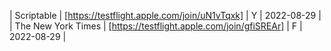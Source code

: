 | Scriptable | [https://testflight.apple.com/join/uN1vTqxk] | Y | 2022-08-29 |
| The New York Times | [https://testflight.apple.com/join/gfiSREAr] | F | 2022-08-29 |
